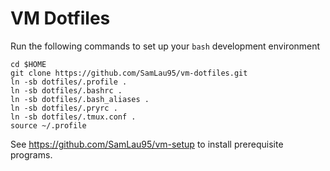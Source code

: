 # VM Dotfiles
Run the following commands to set up your `bash` development environment

    cd $HOME
    git clone https://github.com/SamLau95/vm-dotfiles.git
    ln -sb dotfiles/.profile .
    ln -sb dotfiles/.bashrc .
    ln -sb dotfiles/.bash_aliases .
    ln -sb dotfiles/.pryrc .
    ln -sb dotfiles/.tmux.conf .
    source ~/.profile

See https://github.com/SamLau95/vm-setup to install prerequisite programs.
